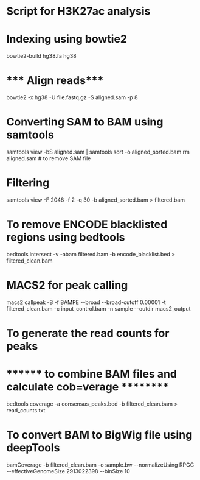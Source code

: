# Script for H3K27ac analysis

# Indexing using bowtie2
bowtie2-build hg38.fa hg38

# *** Align reads*** #
bowtie2 -x hg38 -U file.fastq.gz -S aligned.sam -p 8

# Converting SAM to BAM using samtools
samtools view -bS aligned.sam | samtools sort -o aligned_sorted.bam
rm aligned.sam  # to remove SAM file

# Filtering
samtools view -F 2048 -f 2 -q 30 -b aligned_sorted.bam > filtered.bam

# To remove ENCODE blacklisted regions using bedtools
bedtools intersect -v -abam filtered.bam -b encode_blacklist.bed > filtered_clean.bam

# MACS2 for peak calling
macs2 callpeak -B -f BAMPE --broad --broad-cutoff 0.00001 -t filtered_clean.bam -c input_control.bam -n sample --outdir macs2_output

# To generate the read counts for peaks
# ****** to combine BAM files and calculate cob=verage ******** #
bedtools coverage -a consensus_peaks.bed -b filtered_clean.bam > read_counts.txt

# To convert BAM to BigWig file using deepTools
bamCoverage -b filtered_clean.bam -o sample.bw --normalizeUsing RPGC --effectiveGenomeSize 2913022398 --binSize 10

